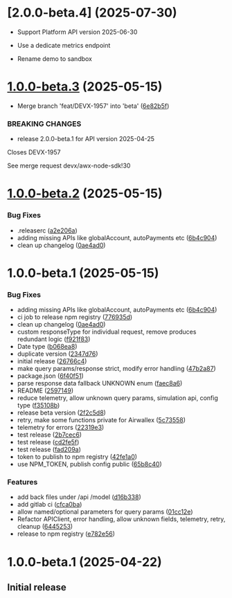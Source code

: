 # [2.0.0-beta.4] (2025-07-30)

* Support Platform API version 2025-06-30

* Use a dedicate metrics endpoint

* Rename demo to sandbox


# [1.0.0-beta.3](https://gitlab.awx.im/devx/awx-node-sdk/compare/v1.0.0-beta.2...v1.0.0-beta.3) (2025-05-15)


* Merge branch 'feat/DEVX-1957' into 'beta' ([6e82b5f](https://gitlab.awx.im/devx/awx-node-sdk/commit/6e82b5f2a3ca86e5233a42c6028ba00925d1a69e))


### BREAKING CHANGES

* release 2.0.0-beta.1 for API version 2025-04-25

Closes DEVX-1957

See merge request devx/awx-node-sdk!30

# [1.0.0-beta.2](https://gitlab.awx.im/devx/awx-node-sdk/compare/v1.0.0-beta.1...v1.0.0-beta.2) (2025-05-15)


### Bug Fixes

* .releaserc ([a2e206a](https://gitlab.awx.im/devx/awx-node-sdk/commit/a2e206a78daa2ff5cdee73e40e291c7e11d67589))
* adding missing APIs like globalAccount, autoPayments etc ([6b4c904](https://gitlab.awx.im/devx/awx-node-sdk/commit/6b4c9041d08894f0cdd01a906da1be1de4b09e0e))
* clean up changelog ([0ae4ad0](https://gitlab.awx.im/devx/awx-node-sdk/commit/0ae4ad0291309877358cec0b867acc51d9414a73))

# 1.0.0-beta.1 (2025-05-15)


### Bug Fixes

* adding missing APIs like globalAccount, autoPayments etc ([6b4c904](https://gitlab.awx.im/devx/awx-node-sdk/commit/6b4c9041d08894f0cdd01a906da1be1de4b09e0e))
* ci job to release npm registry ([776935d](https://gitlab.awx.im/devx/awx-node-sdk/commit/776935d2da440944396873d571415d9ca1109386))
* clean up changelog ([0ae4ad0](https://gitlab.awx.im/devx/awx-node-sdk/commit/0ae4ad0291309877358cec0b867acc51d9414a73))
* custom responseType for individual request, remove produces redundant logic ([f921f83](https://gitlab.awx.im/devx/awx-node-sdk/commit/f921f838aeae95a64abe5045a50280d240fcc363))
* Date type ([b068ea8](https://gitlab.awx.im/devx/awx-node-sdk/commit/b068ea8809093de916c6041215507b6ad094f63e))
* duplicate version ([2347d76](https://gitlab.awx.im/devx/awx-node-sdk/commit/2347d762e7d562e1fa1b0fcfb2d1f3f241429781))
* initial release ([26766c4](https://gitlab.awx.im/devx/awx-node-sdk/commit/26766c4b82cf3ca6f6cba0ad4036bbacad659186))
* make query params/response strict, modify error handling ([47b2a87](https://gitlab.awx.im/devx/awx-node-sdk/commit/47b2a8774fa071a4f48cff37effd0f358256d915))
* package.json ([6f40f51](https://gitlab.awx.im/devx/awx-node-sdk/commit/6f40f519fcc3ba73fc037721006d0e74eac9a4d7))
* parse response data fallback UNKNOWN enum ([faec8a6](https://gitlab.awx.im/devx/awx-node-sdk/commit/faec8a6a6cd7a33d36907b5b5f6102bd6cdf2ee0))
* README ([2597149](https://gitlab.awx.im/devx/awx-node-sdk/commit/2597149f19b8f2fd15deb6156c44c73651d7f0c9))
* reduce telemetry, allow unknown query params, simulation api, config type ([f35108b](https://gitlab.awx.im/devx/awx-node-sdk/commit/f35108bd8b43465cf9a3ab4dfb4544dff2552e2f))
* release beta version ([2f2c5d8](https://gitlab.awx.im/devx/awx-node-sdk/commit/2f2c5d8a69059a3e3b17350ec9c3ee4b32573f29))
* retry, make some functions private for Airwallex ([5c73558](https://gitlab.awx.im/devx/awx-node-sdk/commit/5c73558d0e5eaf35317307f0a894e6704e38121a))
* telemetry for errors ([22319e3](https://gitlab.awx.im/devx/awx-node-sdk/commit/22319e3fde5900f517b88564d9177cfe7e8baf42))
* test release ([2b7cec6](https://gitlab.awx.im/devx/awx-node-sdk/commit/2b7cec689c62bf823203aa928e1fd82a58d7df77))
* test release ([cd2fe5f](https://gitlab.awx.im/devx/awx-node-sdk/commit/cd2fe5fe60a5fb81d1092669535fa425efe6dbc8))
* test release ([fad209a](https://gitlab.awx.im/devx/awx-node-sdk/commit/fad209a8cc2c473d759d0a8957d8ba4db27d044d))
* token to publish to npm registry ([42fe1a0](https://gitlab.awx.im/devx/awx-node-sdk/commit/42fe1a0cfb5d2c2035172d0ae73727ce11d9bdcc))
* use NPM_TOKEN, publish config public ([65b8c40](https://gitlab.awx.im/devx/awx-node-sdk/commit/65b8c4031dd879eabb558176a088ab4b792f9df9))


### Features

* add back files under /api /model ([d16b338](https://gitlab.awx.im/devx/awx-node-sdk/commit/d16b338d9c60463924e9673b75b0469d0c86de40))
* add gitlab ci ([cfca0ba](https://gitlab.awx.im/devx/awx-node-sdk/commit/cfca0ba8477726e2656e32f5059e4d7961e742d1))
* allow named/optional parameters for query params ([01cc12e](https://gitlab.awx.im/devx/awx-node-sdk/commit/01cc12e41b2f34e59975d980a77bc18d1061e746))
* Refactor APIClient, error handling, allow unknown fields, telemetry, retry, cleanup ([6445253](https://gitlab.awx.im/devx/awx-node-sdk/commit/64452539ed01a22462f7fb6be9b17a5763223337))
* release to npm registry ([e782e56](https://gitlab.awx.im/devx/awx-node-sdk/commit/e782e56d3590331b2de62d03e16f5fdd2456ba10))

# 1.0.0-beta.1 (2025-04-22)

## Initial release
